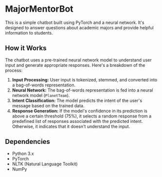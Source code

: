 # MajorMentorBot

This is a simple chatbot built using PyTorch and a neural network. It's designed to answer questions about academic majors and provide helpful information to students.

## How it Works

The chatbot uses a pre-trained neural network model to understand user input and generate appropriate responses.  Here's a breakdown of the process:

1. **Input Processing:**  User input is tokenized, stemmed, and converted into a bag-of-words representation.
2. **Neural Network:** The bag-of-words representation is fed into a neural network model (`PlanetTeam`).
3. **Intent Classification:** The model predicts the intent of the user's message based on the trained data.
4. **Response Generation:**  If the model's confidence in its prediction is above a certain threshold (75%), it selects a random response from a predefined list of responses associated with the predicted intent. Otherwise, it indicates that it doesn't understand the input.

## Dependencies

* Python 3.x
* PyTorch
* NLTK (Natural Language Toolkit)
* NumPy
